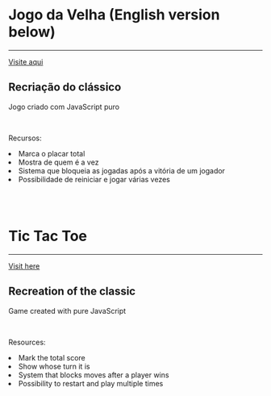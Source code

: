 <h1>Jogo da Velha (English version below)</h1>
<hr>

<a href="https://victor-spichenkoff.github.io/Jogo-da-Velha/">Visite aqui</a>

<h2>Recriação do clássico</h2>


<p>Jogo criado com JavaScript puro</p>

<br>

<p>Recursos: </p>
<li>Marca o placar total</li>
<li>Mostra de quem é a vez</li>
<li>Sistema que bloqueia as jogadas após a vitória de um jogador</li>
<li>Possibilidade de reiniciar e jogar várias vezes</li>


<br><br>


<h1>Tic Tac Toe</h1>
<hr>

<a href="https://victor-spichenkoff.github.io/Jogo-da-Velha/">Visit here</a>

<h2>Recreation of the classic</h2>


<p>Game created with pure JavaScript</p>

<br>

<p>Resources:</p>
<li>Mark the total score</li>
<li>Show whose turn it is</li>
<li>System that blocks moves after a player wins</li>
<li>Possibility to restart and play multiple times</li>
